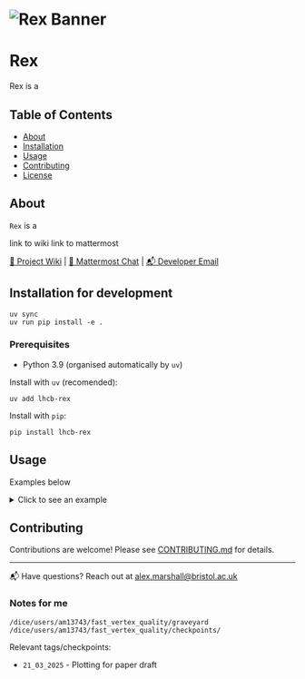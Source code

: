 # ![Rex Banner](./src/lhcb_rex/tools/figures/Rex_banner.png)

# Rex 

Rex is a

## Table of Contents
- [About](#about)
- [Installation](#installation)
- [Usage](#usage)
- [Contributing](#contributing)
- [License](#license)


## About

```Rex``` is a 

link to wiki
link to mattermost

[📖 Project Wiki](https://gitlab.cern.ch/your-repo/-/wikis/home) | [💬 Mattermost Chat](https://mattermost.cern.ch/your-channel) | [📬 Developer Email](mailto:alex.marshall@bristol.ac.uk)



## Installation for development

```shell
uv sync
uv run pip install -e .
```

### Prerequisites  
- Python 3.9 (organised automatically by ```uv```)

Install with ```uv``` (recomended):
```shell
uv add lhcb-rex
```

Install with ```pip```:
```shell
pip install lhcb-rex
```


## Usage

Examples below

<details>
    <summary>Click to see an example</summary>

```python
def simulate():
    print("Running Rex for LHCb!")

simulate()
```

</details>


## Contributing

Contributions are welcome! Please see [CONTRIBUTING.md](CONTRIBUTING.md) for details.

---

📬 Have questions? Reach out at [alex.marshall@bristol.ac.uk](mailto:alex.marshall@bristol.ac.uk)






### Notes for me

```/dice/users/am13743/fast_vertex_quality/graveyard```
```/dice/users/am13743/fast_vertex_quality/checkpoints/```

Relevant tags/checkpoints:
- ```21_03_2025``` - Plotting for paper draft